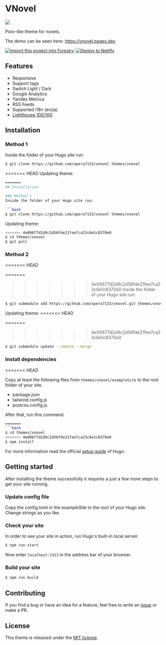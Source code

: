 # VNovel

![](https://raw.githubusercontent.com/opera7133/vnovel/main/images/screenshot.png)

Pixiv-like theme for novels.

The demo can be seen here: https://vnovel.pages.dev

[![Import this project into Forestry](https://assets.forestry.io/import-to-forestryK.svg)](https://app.forestry.io/quick-start?repo=opera7133/vnovel&engine=hugo&version=0.82.0&config=exampleSite)
[![Deploy to Netlify](https://www.netlify.com/img/deploy/button.svg)](https://app.netlify.com/start/deploy?repository=https://github.com/opera7133/vnovel)

## Features
* Responsive
* Support tags
* Switch Light / Dark
* Google Analytics
* Yandex Metrica
* RSS Feeds
* Supported i18n (en/ja)
* [Lighthouse 100/100](https://lighthouse-dot-webdotdevsite.appspot.com//lh/html?url=https%3A%2F%2Fvnovel.pages.dev%2F)

## Installation

### Method 1

Inside the folder of your Hugo site run:

```bash
$ git clone https://github.com/opera7133/vnovel themes/vnovel
```

<<<<<<< HEAD
Updating theme:

```bash
=======
## Installation

### Method 1
Inside the folder of your Hugo site run:

```bash
$ git clone https://github.com/opera7133/vnovel themes/vnovel
```

Updating theme:
```bash
>>>>>>> 4e00677d2d9c2d56fde21fee7ca23c6e1c8370e0
$ cd themes/vnovel
$ git pull
```

### Method 2
<<<<<<< HEAD

=======
>>>>>>> 4e00677d2d9c2d56fde21fee7ca23c6e1c8370e0
Inside the folder of your Hugo site run:

```bash
$ git submodule add https://github.com/opera7133/vnovel.git themes/vnovel
```

Updating theme:
<<<<<<< HEAD

=======
>>>>>>> 4e00677d2d9c2d56fde21fee7ca23c6e1c8370e0
```bash
$ git submodule update --remote --merge
```

### Install dependencies
<<<<<<< HEAD

Copy at least the following files from `themes/vnovel/exampleSite` to the root folder of your site.

- package.json
- tailwind.config.js
- postcss.config.js

After that, run this command.

```bash
=======
```bash
$ cd themes/vnovel
>>>>>>> 4e00677d2d9c2d56fde21fee7ca23c6e1c8370e0
$ npm install
```

For more information read the official [setup guide](https://gohugo.io/overview/installing/) of Hugo.

## Getting started
After installing the theme successfully it requires a just a few more steps to get your site running.

### Update config file
Copy the config.toml in the exampleSite to the root of your Hugo site. Change strings as you like.

### Check your site

In order to see your site in action, run Hugo's built-in local server.

```bash
$ npm run start
```

Now enter `localhost:1313` in the address bar of your browser.

### Build your site

```bash
$ npm run build
```

## Contributing
If you find a bug or have an idea for a feature, feel free to write an [issue](https://github.com/opera7133/vnovel/issues) or make a PR.

## License
This theme is released under the [MIT license](https://github.com/opera7133/vnovel/blob/master/LICENSE).
